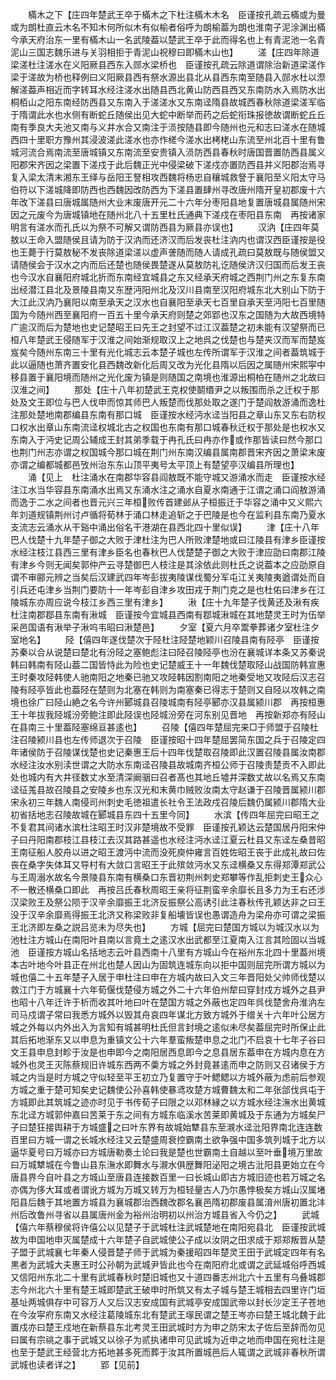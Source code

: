 <!-- { "loadSidebar": true } -->
　　樠木之下【庄四年楚武王卒于樠木之下杜注樠木木名　臣谨按孔疏云樠或为曼或为朗杜直云木名不知木何所似木有似榆者俗呼为朗榆葢为朗也淮南子泥涂渊出樠　今承天府治东一里有樠木山一名武陵葢以楚武王卒于此而得名也上有青泥池一名青泥山三国志魏乐进与关羽相拒于青泥山祝穆曰即樠木山也】
　　溠【庄四年除道梁溠杜注溠水在义阳厥县西东入郧水梁桥也　臣谨按孔疏云除道谓除治新道梁溠作梁于溠故为桥也释例曰义阳厥县西有祭水源出县北从县西东南至随县入郧水杜以漈解溠葢声相近而字转耳水经注溠水出随县西北黄山防西县西又东南防水入焉防水出桐栢山之阳东南经防西县又东南入于溠溠水又东南迳隋县故城西春秋除道梁溠军临于隋谓此水也水侧有断蛇丘随侯出见大蛇中断举而药之后蛇衔珠报徳故谓断蛇丘丘南有季良大夫池又南与义井水合又南注于涢按随县即今随州也元和志曰溠水在随城西四十里职方豫州其浸波溠此溠水也亦作槎今溠水出栲栳山东流至州北百十里有鲁城河流合焉南流至唐城镇又东南流至安贵镇入涢防西县春秋时唐国晋置防西县属义阳郡宋齐因之梁置下溠戍于此后魏正光中侵梁破下溠戍亦置防西县并义阳郡治焉寻复入梁太清末湘东王绎与岳阳王詧相攻西魏将杨忠自穰城救詧于襄阳至义阳太守马伯符以下溠城降即防西也西魏因改防西为下溠县置肆州寻改唐州隋开皇初郡废十六年改下溠县曰唐城属随州大业末废唐开元二十六年分枣阳县地复置唐城县属随州宋因之元废今为唐城镇地在随州北八十五里杜氏通典下溠戍在枣阳县东南　再按诸家明言有溠水而孔氏以为祭不可解又谓防西县为厥县亦误也】
　　汉汭【庄四年莫敖以王命入盟随侯且请为防于汉汭而还济汉而后发丧杜注汭内也谓汉西臣谨按是役也王薨于行莫敖秘不发丧除道梁溠以虚声詟随而随人请成孔疏曰莫敖既与随侯盟又请随侯会于汉水之内而后还楚也随侯畏楚遂从莫敖防礼讫随侯济汉归国而后发王丧也今汉水自襄阳府城北折而东南经宜城县之东又经承天府城之西荆门州之东复东南出经潜江县北及景陵县南又东歴沔阳州北及汉川县南至汉阳府城东北大别山下防于大江此汉汭乃襄阳以南至承天之汉水也自襄阳至承天七百里自承天至沔阳七百里随国为今随州西至襄阳府一百五十里今承天府则楚之郊郢也汉东之国随为大故西境特广逾汉而后为楚地也史记楚昭王曰先王之封望不过江汉葢楚之初未能有汉望祭而已桓八年楚武王侵随军于汉淮之间始渐规取汉上之地呉之伐楚也与楚夹汉而军而楚岌岌矣今随州东南三十里有光化城志云本楚子城也左传所谓军于汉淮之间者葢筑城于此以逼随也萧齐置安化县西魏改新化后周又改为光化县隋以后因之属随州宋熙寜中移县置于襄阳境而随州之光化废为镇是则随国之南境也淮源出桐柏在随州之北故曰汉淮之间】
　　那处【庄十八年初楚武王克权使鬬缗尹之以叛围而杀之迁权于那处及文王即位与巴人伐申而惊其师巴人叛楚而伐那处取之遂门于楚阎敖游涌而逸杜注那处楚地南郡编县东南有那口城　臣谨按水经沔水迳当阳县之章山东又东右防权口权水出章山东南流迳权城北古之权国也东南有那口城春秋迁权于那处是也权水又东南入于沔史记周公辅成王封其弟季载于冉孔氏曰冉亦作或作那皆读曰然今那口也荆门州志亦谓之权国城今那口城在荆门州东南汉编县属南郡晋宋齐因之萧梁末废亦谓之编都城都邑攷州治东东山顶平夷号太平顶上有楚望亭汉编县所理也】
　　涌【见上　杜注涌水在南郡华容县阎敖既不能守城又游涌水而走　臣谨按水经注江水当华容县东南涌水出焉又东涌水注之涌水自夏水南通于江谓之涌口阎敖游涌而逸于二水之间者也晋元兴三年桓败传首建邺从子桓振迁于华容之涌中又义熙六年刘道规镇荆州讨卢循将荀林于涌口林走追斩之于巴陵是也今在监利县东南乃夏水支流志云涌水从干谿中涌出俗名干港湖在县西北四十里似误】
　　津【庄十八年巴人伐楚十九年楚子御之大败于津杜注为巴人所败津楚地或曰江陵县有津乡臣谨按水经注枝江县西三里有津乡臣名也春秋巴人伐楚楚子御之大败于津应劭曰南郡江陵有津乡今则无闻矣郭仲产云寻楚御巴人枝注是其涂依此则杜氏之说葢本之应劭原自谓不审郦元辨之当矣后汉建武四年岑彭拔夷陵谋伐蜀分军屯江关夷陵夷遒谓处而自引兵还屯津乡当荆门要防十一年岑彭自津乡攻田戎于荆门克之是也杜佑曰津乡在江陵城东亦周应说今枝江乡西三里有津乡】
　　湫【庄十九年楚子伐黄还及湫有疾杜注南郡鄀县东南有湫城　臣谨按今宜城县西南有鄀城湫城在其地楚灵王时为伍举采邑国语有湫举子湫呜韦昭曰湫楚邑】
　　夕室【夏六月卒鬻拳葬诸夕室杜注夕室地名】
　　陉【僖四年遂伐楚次于陉杜注陉楚地颖川召陵县南有陉亭　臣谨按苏秦以合从说楚曰楚北有汾陉之塞鲍彪注曰陉召陵陉亭也汾在襄城详本条又苏秦说韩曰韩南有陉山葢二国皆恃此为险也史记楚威王十一年魏伐楚取陉山战国防韩宣惠王时秦攻陉韩使人驰南阳之地秦已驰又攻陉韩因割南阳之地秦受地又攻陉后汉志召陵有陉亭皆此也葢陉在楚则为北塞在韩则为南塞秦已得志于楚则又自陉以攻韩之南境也徐广曰陉山絶之名今许州郾城县召陵城南有陉亭郾亦汉县属颍川郡　再按桓惠王十年拔我陉城汾旁鲍注即此陉误也陉城汾旁在河东别见晋地　再按新郑亦有陉山在县南三十里葢陉塞绵亘甚逺也】
　　召陵【僖四年楚屈完来□于师盟于召陵杜注召陵颍川县也左传师退次于召陵　臣谨按昭十四年楚屈罢简东国之兵于召陵定四年诸侯防于召陵谋伐楚也史记秦惠王后十四年伐楚取召陵即此汉置召陵县属汝南郡水经注汝水别渎世谓之大防水东南迳召陵县故城南齐桓公师于召陵责楚贡不入即此处也城内有大井径数丈水至清深阚骃曰召者髙也其地丘墟井深数丈故以名焉又东南迳征羗县故召陵县之安陵乡也东汉光和末黄巾贼败汝南太守赵谦于召陵晋属颍川郡宋永初三年魏人南侵司州刺史毛徳祖遣长社令王法政戍召陵后魏仍属颍川郡隋大业初省括地志召陵故城在郾城县东四十五里今同】
　　水滨【传四年屈完曰昭王之不复君其间诸水滨杜注昭王时汉非楚境故不受罪　臣谨按孔颖达云楚国居丹阳宋仲子曰丹阳南郡枝江县枝江去汉其路甚遥也水经注沔水迳江夏云杜县又东迳左桑昔昭王南征船人胶舟以进之昭王渡沔中流而没死庾仲雍言百姓佐昭王丧于此成礼故曰佐丧在桑字失体耳又导村有大敛口言昭王于此殡敛沔水又东迳横桑又东得郑潭郑武公与王周溺水故名今景陵县东南有横桑口东晋初荆州刺史郑攀等作乱拒刺史王众心不一散还横桑口即此　再按吕氏春秋周昭王亲将征荆蛮辛余靡长且多力为王右还涉汉梁败王及祭公陨于汉辛余靡振王北济反振祭公高诱引此注春秋传孔颖达非之曰王没于汉辛余靡焉得振王北济又称梁败非复船壊皆误也愚谓造舟为梁舟亦可谓之梁振王北济即左桑之説吕览未为尽失也】
　　方城【屈完曰楚国方城以为城汉水以为池杜注方城山在南阳叶县南以言竟土之逺汉水出武都至江夏南入江言其险固以当城池　臣谨按方城山名括地志云叶县西南十八里有方城山今在裕州东北四十里葢州境本古叶地今叶县正在州北也楚人因山为固筑连城东向以拒中国则屈完所谓方城以为城也僖二十五年楚子入居于申杜注曰申在方城内故曰入文三年晋阳处父帅师伐楚以救江门于方城襄十六年荀偃伐楚侵方城之外二十六年伯州犂曰穿封戍方城外之县尹也昭十八年迁许于析而收其叶地曰叶在楚国方城之外蔽也定四年呉伐楚舍舟淮汭左司马戍谓子常曰我悉方城外以毁其舟哀四年谋北方致方城外于缯关十六年叶公居方城之外每以内外出入为言知有城甚明杜氏但言封境之逺似未尽矣葢屈完时所保止此其后拓地渐东又以申息为重镇文公十六年羣蛮叛楚申息之北门不启哀十七年子谷曰文王县申息封畛于汝是也申即今之南阳居西息即今之息县居东葢申在方城内息在方城外也灵王灭陈蔡规旧许城东西两不羮方城之外封竟甚逺而申之防则又召诸侯于方城之内当是时方城之守似轻至平王初立乃复置守于叶鳃鳃以方城外蔽为虑前后参观方城之重于楚可知矣史记魏使公孙喜韩使暴鸢攻楚方城曹魏太和二年张郃伐呉屯于方城即此其筑城之迹亦时见于书传荀子曰限之以邓林縁之以方城水经注潕水出黄城东北迳方城郭仲嘉曰苦莱于东之间有方城东临溪水苦莱即黄城及于东通为方城矣尸子曰楚狂接舆耕于方城盛之曰叶东界有故城始犨县东至瀙水迳沘阳界南北连连数百里曰方城一谓之长城水经注又云楚盛周衰控霸南土欲争强中国多筑列城于北方以逼华夏号曰万城亦曰方城唐勒奏土论曰我是楚也世霸南土自越以至叶垂境万里故曰万城犨城在今鲁山县东潕水即舞水与瀙水俱歴舞阳泌阳之境古沘阳县更始立在今唐县界今自叶县之方城山至唐县连接数百里一曰长城山即古方城旧迹也若万城之名亦偶为侈大耳或者谓讹方城为万城又转万为桓轻量古人乃尔愚悖极矣方城山汉属堵阳县后魏于其地置方城县为襄城郡治西魏改郡名襄邑隋初郡废县属淯州唐初置北沣州后改鲁州寻省以县属唐州金为裕州治明初以州治方城县省入今仍之】
　　武城【僖六年蔡穆侯将许僖公以见楚子于武城杜注武城楚地在南阳宛县北　臣谨按武城故为申国地申灭属楚成十六年楚子自武城使公子成以汝阴之田求成于郑郑叛晋从楚子盟于武城襄七年秦人侵晋楚子师于武城为秦援昭四年楚灵王田于武城定四年有名黒者为武城大夫惠王时公孙朝为武城尹皆此也今在南阳府北或谓之武延城俗呼西城又信阳州东北二十里有武城春秋时楚旧城也又十道四番志州北六十五里有乌叠城郡志今州北六十里有楚王城即楚武王破申时所筑又有太子城与楚王城相去四里许门垣基址两城俱存中可容万人又后汉志安成国有武城亭安成国武帝以封长沙定王子苍地在今汝寜府东南又水经注葛陵城东北有楚武王塜民谓之楚王岑亦曰楚王城北魏于此置戍亦曰楚王戍地在新蔡县东北考灵王田武城时方为申之防宋太子佐后至辞而勿见曰属有宗祧之事于武城又以徐子为贰执诸申可见武城为近申之地而申国在宛杜注是也至于楚武王经营北方拓地甚多死而葬于汝其所置城邑后人辄谓之武城非春秋所谓武城也读者详之】
　　郢【见前】
